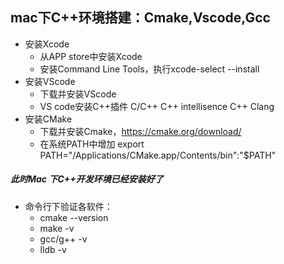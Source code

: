 ## mac下C++环境搭建：Cmake,Vscode,Gcc
* 安装Xcode
    * 从APP store中安装Xcode
    * 安装Command Line Tools，执行xcode-select --install 
* 安装VScode
    * 下载并安装VScode
    * VS code安装C++插件  C/C++  C++ intellisence  C++ Clang
* 安装CMake
    * 下载并安装Cmake，https://cmake.org/download/
    * 在系统PATH中增加 export PATH="/Applications/CMake.app/Contents/bin":"$PATH" <br>
##### 此时Mac 下C++开发环境已经安装好了
* 命令行下验证各软件：
    * cmake --version
    * make -v
    * gcc/g++ -v
    * lldb -v
    
    
